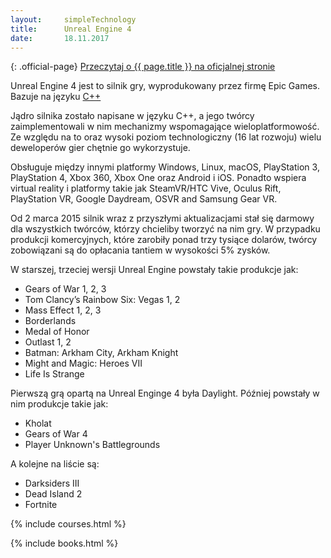 ```yaml
---
layout:     simpleTechnology
title:      Unreal Engine 4
date:       18.11.2017
---
```


{: .official-page}
[Przeczytaj o {{ page.title }} na oficjalnej stronie](https://www.unrealengine.com/what-is-unreal-engine-4)

Unreal Engine 4 jest to silnik gry, wyprodukowany przez firmę Epic Games. Bazuje na języku [C++](/technologie/c++)

Jądro silnika zostało napisane w języku C++, a jego twórcy zaimplementowali w nim mechanizmy wspomagające wieloplatformowość. Ze względu na to oraz wysoki poziom technologiczny (16 lat rozwoju) wielu deweloperów gier chętnie go wykorzystuje.

 Obsługuje między innymi platformy Windows, Linux, macOS, PlayStation 3, PlayStation 4, Xbox 360, Xbox One oraz Android i iOS.
Ponadto wspiera virtual reality i platformy takie jak SteamVR/HTC Vive, Oculus Rift, PlayStation VR, Google Daydream, OSVR and Samsung Gear VR.

Od 2 marca 2015 silnik wraz z przyszłymi aktualizacjami stał się darmowy dla wszystkich twórców, którzy chcieliby tworzyć na nim gry. W przypadku produkcji komercyjnych, które zarobiły ponad trzy tysiące dolarów, twórcy zobowiązani są do opłacania tantiem w wysokości 5% zysków.

W starszej, trzeciej wersji Unreal Engine powstały takie produkcje jak:
- Gears of War 1, 2, 3
- Tom Clancy’s Rainbow Six: Vegas 1, 2
- Mass Effect 1, 2, 3
- Borderlands
- Medal of Honor
- Outlast 1, 2
- Batman: Arkham City, Arkham Knight
- Might and Magic: Heroes VII
- Life Is Strange

Pierwszą grą opartą na Unreal Enginge 4 była Daylight. Później powstały w nim produkcje takie jak:
- Kholat
- Gears of War 4
- Player Unknown's Battlegrounds

A kolejne na liście są:
- Darksiders III
- Dead Island 2
- Fortnite

{% include courses.html %}

{% include books.html %}